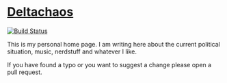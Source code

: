 # [Deltachaos](https://www.deltachaos.de/)


[![Build Status](https://app.travis-ci.com/Deltachaos/deltachaos.github.io.svg?branch=source)][travis]

[travis]: https://travis-ci.org/Deltachaos/deltachaos.github.io

This is my personal home page. I am writing here about the current political situation, music, nerdstuff and whatever I
like.

If you have found a typo or you want to suggest a change please open a pull request.
